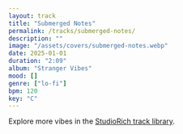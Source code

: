 ```yaml
---
layout: track
title: "Submerged Notes"
permalink: /tracks/submerged-notes/
description: ""
image: "/assets/covers/submerged-notes.webp"
date: 2025-01-01
duration: "2:09"
album: "Stranger Vibes"
mood: []
genre: ["lo-fi"]
bpm: 120
key: "C"
---
```


Explore more vibes in the [StudioRich track library](/tracks/).
